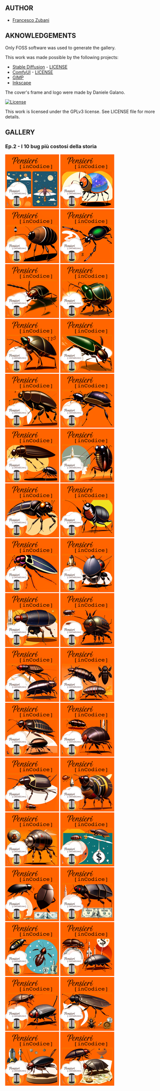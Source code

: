 ## AUTHOR

- [Francesco Zubani](https://www.linkedin.com/in/francesco-zubani-5957081a6/)

## AKNOWLEDGEMENTS

Only FOSS software was used to generate the gallery.

This work was made possible by the following projects:

- [Stable Diffusion](https://github.com/CompVis/stable-diffusion) - [LICENSE](https://github.com/CompVis/stable-diffusion/blob/main/LICENSE)
- [ComfyUI](https://github.com/comfyanonymous/ComfyUI) - [LICENSE](https://github.com/comfyanonymous/ComfyUI/blob/master/LICENSE)
- [GIMP](https://www.gimp.org/)
- [Inkscape](https://inkscape.org/)

The cover's frame and logo were made by Daniele Galano.

[![License](https://img.shields.io/badge/License-GPL%20v3-blue.svg)](http://www.gnu.org/licenses/gpl-3.0)

This work is licensed under the GPLv3 license.
See LICENSE file for more details.

## GALLERY

### Ep.2 - I 10 bug più costosi della storia

<div class="gallery">
  <a href="PIC2_01.png"><img class="thumbnail" src="./thumbs/PIC2_01.png" alt="PIC2_01"></a>
  <a href="PIC2_02.png"><img class="thumbnail" src="./thumbs/PIC2_02.png" alt="PIC2_02"></a>
  <a href="PIC2_03.png"><img class="thumbnail" src="./thumbs/PIC2_03.png" alt="PIC2_03"></a>
  <a href="PIC2_04.png"><img class="thumbnail" src="./thumbs/PIC2_04.png" alt="PIC2_04"></a>
  <a href="PIC2_05.png"><img class="thumbnail" src="./thumbs/PIC2_05.png" alt="PIC2_05"></a>
  <a href="PIC2_06.png"><img class="thumbnail" src="./thumbs/PIC2_06.png" alt="PIC2_06"></a>
  <a href="PIC2_07.png"><img class="thumbnail" src="./thumbs/PIC2_07.png" alt="PIC2_07"></a>
  <a href="PIC2_08.png"><img class="thumbnail" src="./thumbs/PIC2_08.png" alt="PIC2_08"></a>
  <a href="PIC2_09.png"><img class="thumbnail" src="./thumbs/PIC2_09.png" alt="PIC2_09"></a>
  <a href="PIC2_10.png"><img class="thumbnail" src="./thumbs/PIC2_10.png" alt="PIC2_10"></a>
  <a href="PIC2_11.png"><img class="thumbnail" src="./thumbs/PIC2_11.png" alt="PIC2_11"></a>
  <a href="PIC2_12.png"><img class="thumbnail" src="./thumbs/PIC2_12.png" alt="PIC2_12"></a>
  <a href="PIC2_13.png"><img class="thumbnail" src="./thumbs/PIC2_13.png" alt="PIC2_13"></a>
  <a href="PIC2_14.png"><img class="thumbnail" src="./thumbs/PIC2_14.png" alt="PIC2_14"></a>
  <a href="PIC2_15.png"><img class="thumbnail" src="./thumbs/PIC2_15.png" alt="PIC2_15"></a>
  <a href="PIC2_16.png"><img class="thumbnail" src="./thumbs/PIC2_16.png" alt="PIC2_16"></a>
  <a href="PIC2_17.png"><img class="thumbnail" src="./thumbs/PIC2_17.png" alt="PIC2_17"></a>
  <a href="PIC2_18.png"><img class="thumbnail" src="./thumbs/PIC2_18.png" alt="PIC2_18"></a>
  <a href="PIC2_19.png"><img class="thumbnail" src="./thumbs/PIC2_19.png" alt="PIC2_19"></a>
  <a href="PIC2_20.png"><img class="thumbnail" src="./thumbs/PIC2_20.png" alt="PIC2_20"></a>
  <a href="PIC2_21.png"><img class="thumbnail" src="./thumbs/PIC2_21.png" alt="PIC2_21"></a>
  <a href="PIC2_22.png"><img class="thumbnail" src="./thumbs/PIC2_22.png" alt="PIC2_22"></a>
  <a href="PIC2_23.png"><img class="thumbnail" src="./thumbs/PIC2_23.png" alt="PIC2_23"></a>
  <a href="PIC2_24.png"><img class="thumbnail" src="./thumbs/PIC2_24.png" alt="PIC2_24"></a>
  <a href="PIC2_25.png"><img class="thumbnail" src="./thumbs/PIC2_25.png" alt="PIC2_25"></a>
  <a href="PIC2_26.png"><img class="thumbnail" src="./thumbs/PIC2_26.png" alt="PIC2_26"></a>
  <a href="PIC2_27.png"><img class="thumbnail" src="./thumbs/PIC2_27.png" alt="PIC2_27"></a>
  <a href="PIC2_28.png"><img class="thumbnail" src="./thumbs/PIC2_28.png" alt="PIC2_28"></a>
  <a href="PIC2_29.png"><img class="thumbnail" src="./thumbs/PIC2_29.png" alt="PIC2_29"></a>
  <a href="PIC2_30.png"><img class="thumbnail" src="./thumbs/PIC2_30.png" alt="PIC2_30"></a>
  <a href="PIC2_31.png"><img class="thumbnail" src="./thumbs/PIC2_31.png" alt="PIC2_31"></a>
  <a href="PIC2_32.png"><img class="thumbnail" src="./thumbs/PIC2_32.png" alt="PIC2_32"></a>
  <a href="PIC2_33.png"><img class="thumbnail" src="./thumbs/PIC2_33.png" alt="PIC2_33"></a>
  <a href="PIC2_34.png"><img class="thumbnail" src="./thumbs/PIC2_34.png" alt="PIC2_34"></a>
</div>
</body>
</html>

